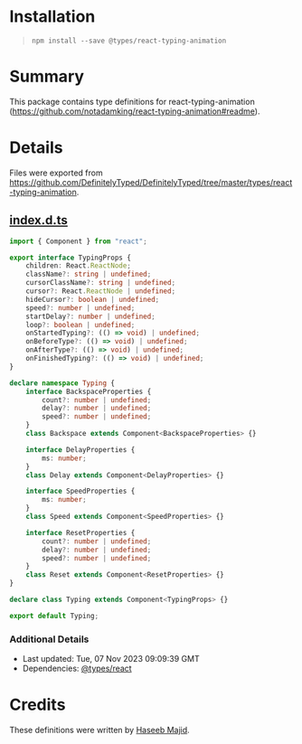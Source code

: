 # Installation
> `npm install --save @types/react-typing-animation`

# Summary
This package contains type definitions for react-typing-animation (https://github.com/notadamking/react-typing-animation#readme).

# Details
Files were exported from https://github.com/DefinitelyTyped/DefinitelyTyped/tree/master/types/react-typing-animation.
## [index.d.ts](https://github.com/DefinitelyTyped/DefinitelyTyped/tree/master/types/react-typing-animation/index.d.ts)
````ts
import { Component } from "react";

export interface TypingProps {
    children: React.ReactNode;
    className?: string | undefined;
    cursorClassName?: string | undefined;
    cursor?: React.ReactNode | undefined;
    hideCursor?: boolean | undefined;
    speed?: number | undefined;
    startDelay?: number | undefined;
    loop?: boolean | undefined;
    onStartedTyping?: (() => void) | undefined;
    onBeforeType?: (() => void) | undefined;
    onAfterType?: (() => void) | undefined;
    onFinishedTyping?: (() => void) | undefined;
}

declare namespace Typing {
    interface BackspaceProperties {
        count?: number | undefined;
        delay?: number | undefined;
        speed?: number | undefined;
    }
    class Backspace extends Component<BackspaceProperties> {}

    interface DelayProperties {
        ms: number;
    }
    class Delay extends Component<DelayProperties> {}

    interface SpeedProperties {
        ms: number;
    }
    class Speed extends Component<SpeedProperties> {}

    interface ResetProperties {
        count?: number | undefined;
        delay?: number | undefined;
        speed?: number | undefined;
    }
    class Reset extends Component<ResetProperties> {}
}

declare class Typing extends Component<TypingProps> {}

export default Typing;

````

### Additional Details
 * Last updated: Tue, 07 Nov 2023 09:09:39 GMT
 * Dependencies: [@types/react](https://npmjs.com/package/@types/react)

# Credits
These definitions were written by [Haseeb Majid](https://github.com/hmajid2301).
